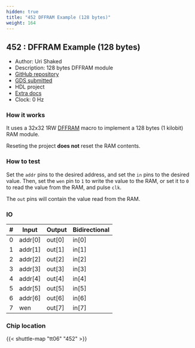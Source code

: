 ```yaml
---
hidden: true
title: "452 DFFRAM Example (128 bytes)"
weight: 164
---
```


## 452 : DFFRAM Example (128 bytes)

* Author: Uri Shaked
* Description: 128 bytes DFFRAM module
* [GitHub repository](https://github.com/TinyTapeout/tt06-dffram-example)
* [GDS submitted](https://github.com/TinyTapeout/tt06-dffram-example/actions/runs/8724088110)
* HDL project
* [Extra docs]()
* Clock: 0 Hz

### How it works

It uses a 32x32 1RW [DFFRAM](https://github.com/AUCOHL/DFFRAM) macro to implement a 128 bytes (1 kilobit) RAM module.

Reseting the project **does not** reset the RAM contents.

### How to test

Set the `addr` pins to the desired address, and set the `in` pins to the desired value.
Then, set the `wen` pin to `1` to write the value to the RAM, or set it to `0` to read
the value from the RAM, and pulse `clk`.

The `out` pins will contain the value read from the RAM.


### IO

| #             | Input    | Output   | Bidirectional   |
| ------------- | -------- | -------- | --------------- |
| 0 | addr[0]  | out[0]  | in[0]        |
| 1 | addr[1]  | out[1]  | in[1]        |
| 2 | addr[2]  | out[2]  | in[2]        |
| 3 | addr[3]  | out[3]  | in[3]        |
| 4 | addr[4]  | out[4]  | in[4]        |
| 5 | addr[5]  | out[5]  | in[5]        |
| 6 | addr[6]  | out[6]  | in[6]        |
| 7 | wen  | out[7]  | in[7]        |


### Chip location

{{< shuttle-map "tt06" "452" >}}
